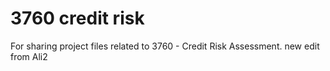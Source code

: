 # 3760 credit risk
For sharing project files related to 3760 - Credit Risk Assessment.
new edit from Ali2

